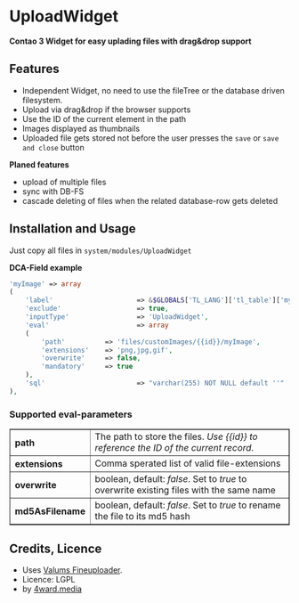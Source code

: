 UploadWidget
======================
**Contao 3 Widget for easy uplading files with drag&drop support**


Features
----------------------
* Independent Widget, no need to use the fileTree or the database driven filesystem.
* Upload via drag&drop if the browser supports
* Use the ID of the current element in the path
* Images displayed as thumbnails
* Uploaded file gets stored not before the user presses the `save` or `save and close` button

**Planed features**
* upload of multiple files
* sync with DB-FS
* cascade deleting of files when the related database-row gets deleted

Installation and Usage
--------------------
Just copy all files in `system/modules/UploadWidget`

**DCA-Field example**
```php
'myImage' => array
(
	'label'						=> &$GLOBALS['TL_LANG']['tl_table']['myImage'],
	'exclude'					=> true,
	'inputType'					=> 'UploadWidget',
	'eval'						=> array
	(
		'path'			=> 'files/customImages/{{id}}/myImage',
		'extensions'	=> 'png,jpg,gif',
        'overwrite'		=> false,
		'mandatory'		=> true
	),
	'sql'						=> "varchar(255) NOT NULL default ''"
),
```

### Supported eval-parameters

<table border="1">
	<tr>
    	<th width="100" align="left">path</th>
        <td>The path to store the files. <i>Use {{id}} to reference the ID of the current record.</i></td>
    </tr>
    <tr>
    	<th align="left">extensions</th>
        <td>Comma sperated list of valid file-extensions</td>
    </tr>
    <tr>
    	<th align="left">overwrite</th>
        <td>boolean, default: <i>false</i>. Set to <i>true</i> to overwrite existing files with the same name</td>
    </tr>
    <tr>
    	<th align="left">md5AsFilename</th>
        <td>boolean, default: <i>false</i>. Set to <i>true</i> to rename the file to its md5 hash</td>
    </tr>

</table>


Credits, Licence
----------------------

* Uses [Valums Fineuploader](https://github.com/valums/file-uploader).
* Licence: LGPL
* by [4ward.media](http://www.4wardmedia.de)

